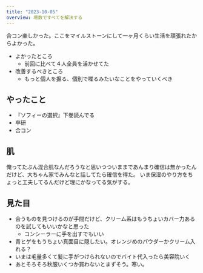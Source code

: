 ```yaml
---
title: "2023-10-05"
overview: 場数ですべてを解決する
---
```


合コン楽しかった。ここをマイルストーンにして一ヶ月くらい生活を頑張れたからよかった。

- よかったところ
  - 前回に比べて４人全員を活かせてた
- 改善するべきところ
  - もっと個人を掘る、個別で喋るみたいなことをやっていくべき

## やったこと

- 『ソフィーの選択』下巻読んでる
- 卒研
- 合コン

## 肌

俺ってたぶん混合肌なんだろうなと思いつついままであんまり確信は無かったんだけど、大ちゃん家でみんなと話してたら確信を得た。
いま保湿のやり方をちょっと工夫してるんだけど理にかなってる気がする。

## 見た目

- 合うものを見つけるのが手間だけど、クリーム系はもうちょいカバー力あるのを試してもいいかなと思った
  - コンシーラーに手を出すでもいい
- 青ヒゲをもうちょい真面目に隠したい。オレンジめのパウダーかクリーム入れる？
- いまは毛量多くて髪に手がつけられないのでバイト代入ったら美容院いく
- あとそろそろ秋服いくつか買わないとまずそう。寒い。
